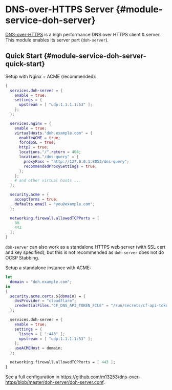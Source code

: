 # DNS-over-HTTPS Server {#module-service-doh-server}

[DNS-over-HTTPS](https://github.com/m13253/dns-over-https) is a high performance DNS over HTTPS client & server. This module enables its server part (`doh-server`).

## Quick Start {#module-service-doh-server-quick-start}

Setup with Nginx + ACME (recommended):

```nix
{
  services.doh-server = {
    enable = true;
    settings = {
      upstream = [ "udp:1.1.1.1:53" ];
    };
  };

  services.nginx = {
    enable = true;
    virtualHosts."doh.example.com" = {
      enableACME = true;
      forceSSL = true;
      http2 = true;
      locations."/".return = 404;
      locations."/dns-query" = {
        proxyPass = "http://127.0.0.1:8053/dns-query";
        recommendedProxySettings = true;
      };
    };
    # and other virtual hosts ...
  };

  security.acme = {
    acceptTerms = true;
    defaults.email = "you@example.com";
  };

  networking.firewall.allowedTCPPorts = [
    80
    443
  ];
}
```

`doh-server` can also work as a standalone HTTPS web server (with SSL cert and key specified), but this is not recommended as `doh-server` does not do OCSP Stabbing.

Setup a standalone instance with ACME:

```nix
let
  domain = "doh.example.com";
in
{
  security.acme.certs.${domain} = {
    dnsProvider = "cloudflare";
    credentialFiles."CF_DNS_API_TOKEN_FILE" = "/run/secrets/cf-api-token";
  };

  services.doh-server = {
    enable = true;
    settings = {
      listen = [ ":443" ];
      upstream = [ "udp:1.1.1.1:53" ];
    };
    useACMEHost = domain;
  };

  networking.firewall.allowedTCPPorts = [ 443 ];
}
```

See a full configuration in https://github.com/m13253/dns-over-https/blob/master/doh-server/doh-server.conf.
